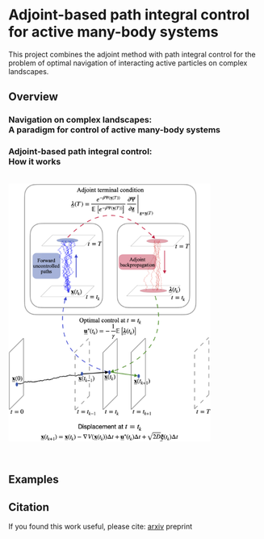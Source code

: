 # Adjoint-based path integral control <br /> for active many-body systems
This project combines the adjoint method with path integral control for the problem of optimal navigation of interacting active particles on complex landscapes.

## Overview

### Navigation on complex landscapes: <br /> A paradigm for control of active many-body systems

### Adjoint-based path integral control: <br /> How it works

&nbsp;
&nbsp;
&nbsp;
&nbsp;
&nbsp;
&nbsp;
&nbsp;
&nbsp;
&nbsp;
&nbsp;
&nbsp;
&nbsp;
&nbsp;
&nbsp;
&nbsp;
<img src="./figures/fig2_adjoint.png" width="400" />

&nbsp;

## Examples

## Citation

If you found this work useful, please cite: [arxiv](https://arxiv.org/abs/2311.17039) preprint
